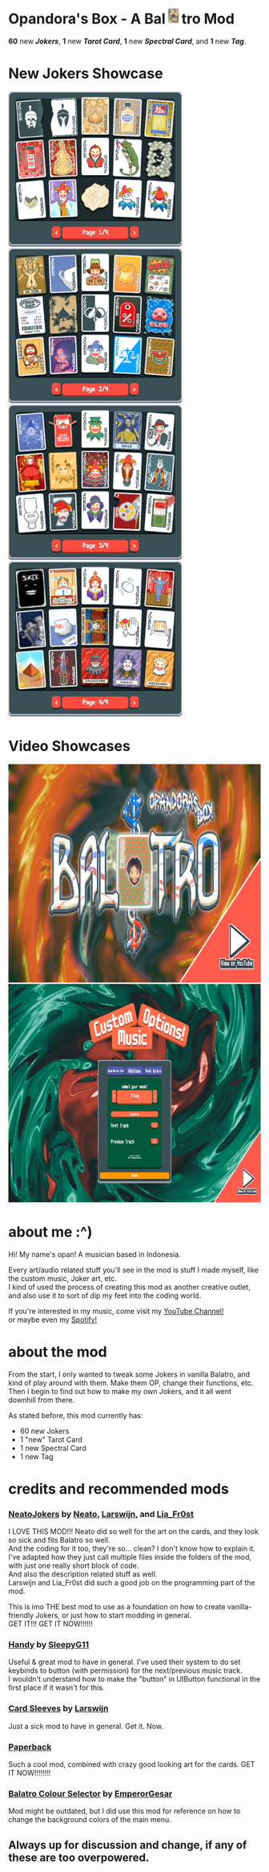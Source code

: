 # **Opandora's Box - A Bal<img src="https://github.com/ohpahn/opandoras-box/blob/main/icon.png" alt="ace in the hole card" width="32" height="32">tro Mod**
**60** new ***Jokers***, **1** new ***Tarot Card***, **1** new ***Spectral Card***, and **1** new ***Tag***.

# New Jokers Showcase
<img src="https://github.com/ohpahn/opandoras-box/blob/main/new-jokers-screenshots/jokers-1.png" alt="jokers 1" width="347" height="309">  <img src="https://github.com/ohpahn/opandoras-box/blob/main/new-jokers-screenshots/jokers-2.png" alt="jokers 2" width="347" height="309">  <img src="https://github.com/ohpahn/opandoras-box/blob/main/new-jokers-screenshots/jokers-3.png" alt="jokers 3" width="347" height="309">  <img src="https://github.com/ohpahn/opandoras-box/blob/main/new-jokers-screenshots/jokers-4.png" alt="jokers 4" width="347" height="309">

# Video Showcases
[<img src="https://github.com/ohpahn/opandoras-box/blob/main/misc-images/github-thumbnail.png" alt="YouTube Video Showcase" width="773" height="435">](https://www.youtube.com/watch?v=_Hy428jxIpY)
[<img src="https://github.com/ohpahn/opandoras-box/blob/main/misc-images/custom_music_options.png" alt="Custom Music Showcase" width="773" height="435">](https://youtu.be/zxLk3OHulwA)

# **about me :^)**
Hi! My name's opan! A musician based in Indonesia.  

Every art/audio related stuff you'll see in the mod is stuff I made myself, like the custom music, Joker art, etc.  
I kind of used the process of creating this mod as another creative outlet, and also use it to sort of dip my feet into the coding world.  

If you're interested in my music, come visit my [YouTube Channel!](https://www.youtube.com/channel/UC-G7Ncai-sKSiAPYRF7jnaA)  
or maybe even my [Spotify!](https://open.spotify.com/artist/4Fza8B3hrUPECAdbYHQD5a?si=NE9LmaVLQ1iVHyleo2PhDA)  

# **about the mod**
From the start, I only wanted to tweak some Jokers in vanilla Balatro, and kind of play around with them. Make them OP, change their functions, etc.  
Then I begin to find out how to make my own Jokers, and it all went downhill from there.  

As stated before, this mod currently has:
- 60 new Jokers
- 1 "new" Tarot Card
- 1 new Spectral Card
- 1 new Tag 

# **credits and recommended mods**
### [NeatoJokers](https://github.com/neatoqueen/NeatoJokers) by [Neato](https://github.com/neatoqueen), [Larswijn](https://github.com/larswijn), and [Lia_Fr0st](https://github.com/liafr0st)  
I LOVE THIS MOD!!! Neato did so well for the art on the cards, and they look so sick and fits Balatro so well.  
And the coding for it too, they're so... clean? I don't know how to explain it.  
I've adapted how they just call multiple files inside the folders of the mod, with just one really short block of code.  
And also the description related stuff as well.  
Larswijn and Lia_Fr0st did such a good job on the programming part of the mod.  

This is imo THE best mod to use as a foundation on how to create vanilla-friendly Jokers, or just how to start modding in general.  
GET IT!!! GET IT NOW!!!!!!  

### [Handy](https://github.com/SleepyG11/HandyBalatro) by [SleepyG11](https://github.com/SleepyG11)  
Useful & great mod to have in general. I've used their system to do set keybinds to button (with permission) for the next/previous music track.  
I wouldn't understand how to make the "button" in UIButton functional in the first place if it wasn't for this.  

### [Card Sleeves](https://github.com/larswijn/CardSleeves) by [Larswijn](https://github.com/larswijn)  
Just a sick mod to have in general. Get it. Now.  

### [Paperback](https://github.com/Balatro-Paperback/paperback)  
Such a cool mod, combined with crazy good looking art for the cards. GET IT NOW!!!!!!!!   

### [Balatro Colour Selector](https://github.com/EmperorGesar/Balatro-Colour-Selector) by [EmperorGesar](https://github.com/EmperorGesar)  
Mod might be outdated, but I did use this mod for reference on how to change the background colors of the main menu.  

## Always up for discussion and change, if any of these are too overpowered.

